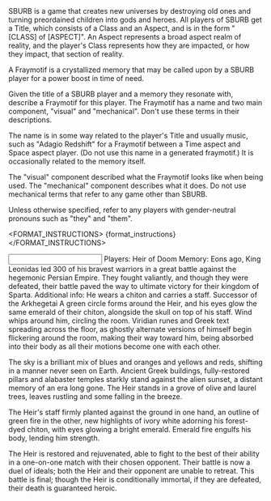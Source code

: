 <BACKGROUND>
SBURB is a game that creates new universes by destroying old ones and turning preordained children into gods and heroes. All players of SBURB get a Title, which consists of a Class and an Aspect, and is in the form "[CLASS] of [ASPECT]". An Aspect represents a broad aspect realm of reality, and the player's Class represents how they are impacted, or how they impact, that section of reality.

A Fraymotif is a crystallized memory that may be called upon by a SBURB player for a power boost in time of need.
</BACKGROUND>

<TASK>
Given the title of a SBURB player and a memory they resonate with, describe a Fraymotif for this player. The Fraymotif has a name and two main component, "visual" and "mechanical". Don't use these terms in their descriptions.

The name is in some way related to the player's Title and usually music, such as "Adagio Redshift" for a Fraymotif between a Time aspect and Space aspect player. (Do not use this name in a generated fraymotif.) It is occasionally related to the memory itself.

The "visual" component described what the Fraymotif looks like when being used. The "mechanical" component describes what it does. Do not use mechanical terms that refer to any game other than SBURB.

Unless otherwise specified, refer to any players with gender-neutral pronouns such as "they" and "them".
</TASK>

<FORMAT_INSTRUCTIONS>
{format_instructions}
</FORMAT_INSTRUCTIONS>

<EXAMPLE>

<INPUT>
Players: Heir of Doom
Memory: Eons ago, King Leonidas led 300 of his bravest warriors in a great battle against the hegemonic Persian Empire. They fought valiantly, and though they were defeated, their battle paved the way to ultimate victory for their kingdom of Sparta.
Additional info: He wears a chiton and carries a staff.
</INPUT>

<OUTPUT>

<NAME>
Successor of the Arkhegetai
</NAME>

<VISUAL>
A green circle forms around the Heir, and his eyes glow the same emerald of their chiton, alongside the skull on top of his staff. Wind whips around him, circling the room. Viridian runes and Greek text spreading across the floor, as ghostly alternate versions of himself begin flickering around the room, making their way toward him, being absorbed into their body as all their motions become one with each other.

The sky is a brilliant mix of blues and oranges and yellows and reds, shifting in a manner never seen on Earth. Ancient Greek buildings, fully-restored pillars and alabaster temples starkly stand against the alien sunset, a distant memory of an era long gone. The Heir stands in a grove of olive and laurel trees, leaves rustling and some falling in the breeze.

The Heir's staff firmly planted against the ground in one hand, an outline of green fire in the other, new highlights of ivory white adorning his forest-dyed chiton, with eyes glowing a bright emerald. Emerald fire engulfs his body, lending him strength.
</VISUAL>

<MECHANICAL>
The Heir is restored and rejuvenated, able to fight to the best of their ability in a one-on-one match with their chosen opponent. Their battle is now a duel of ideals; both the Heir and their opponent are unable to retreat. This battle is final; though the Heir is conditionally immortal, if they are defeated, their death is guaranteed heroic.
</MECHANICAL>

</OUTPUT>

</EXAMPLE>